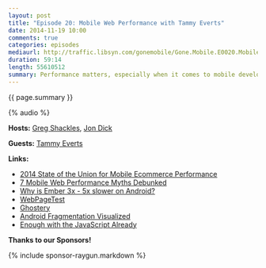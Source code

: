 ```yaml
---
layout: post
title: "Episode 20: Mobile Web Performance with Tammy Everts"
date: 2014-11-19 10:00
comments: true
categories: episodes
mediaurl: http://traffic.libsyn.com/gonemobile/Gone.Mobile.E0020.Mobile.Web.Performance.with.Tammy.Everts.mp3
duration: 59:14
length: 55610512
summary: Performance matters, especially when it comes to mobile development. Join us as we talk to Tammy Everts about the ins and outs of mobile web performance!
---
```


{{ page.summary }}

<!-- more -->

{% audio %}

**Hosts:** [Greg Shackles](http://twitter.com/gshackles), [Jon Dick](http://twitter.com/redth)

**Guests:** [Tammy Everts](https://twitter.com/tameverts)

**Links:** 

- [2014 State of the Union for Mobile Ecommerce Performance](http://blog.radware.com/applicationdelivery/applicationaccelerationoptimization/2014/10/report-2014-state-of-the-union-for-mobile-ecommerce-performance/)
- [7 Mobile Web Performance Myths Debunked](http://blog.radware.com/applicationdelivery/applicationaccelerationoptimization/2014/04/7-mobile-performance-myths/)
- [Why is Ember 3x - 5x slower on Android?](http://discuss.emberjs.com/t/why-is-ember-3x-5x-slower-on-android/6577)
- [WebPageTest](http://www.webpagetest.org/)
- [Ghostery](https://chrome.google.com/webstore/detail/ghostery/mlomiejdfkolichcflejclcbmpeaniij?hl=en)
- [Android Fragmentation Visualized](http://opensignal.com/reports/fragmentation.php)
- [Enough with the JavaScript Already](http://www.slideshare.net/nzakas/enough-withthejavascriptalready)

**Thanks to our Sponsors!**

{% include sponsor-raygun.markdown %}
